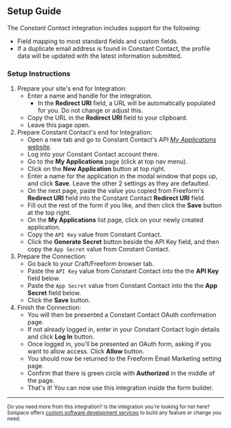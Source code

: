 ## Setup Guide
The _Constant Contact_ integration includes support for the following:

* Field mapping to most standard fields and custom fields.
* If a duplicate email address is found in Constant Contact, the profile data will be updated with the latest information submitted.

### Setup Instructions

1. Prepare your site's end for Integration:
	* Enter a name and handle for the integration.
		* In the **Redirect URI** field, a URL will be automatically populated for you. Do not change or adjust this.
	* Copy the URL in the **Redirect URI** field to your clipboard.
	* Leave this page open.
2. Prepare Constant Contact's end for Integration:
	* Open a new tab and go to Constant Contact's API [*My Applications* website](https://app.constantcontact.com/pages/dma/portal/).
	* Log into your Constant Contact account there.
	* Go to the **My Applications** page (click at top nav menu).
	* Click on the **New Application** button at top right.
	* Enter a name for the application in the modal window that pops up, and click **Save**. Leave the other 2 settings as they are defaulted.
	* On the next page, paste the value you copied from Freeform's **Redirect URI** field into the Constant Contact **Redirect URI** field.
	* Fill out the rest of the form if you like, and then click the **Save** button at the top right.
	* On the **My Applications** list page, click on your newly created application.
	* Copy the `API Key` value from Constant Contact.
	* Click the **Generate Secret** button beside the API Key field, and then copy the `App Secret` value from Constant Contact.
3. Prepare the Connection:
	* Go back to your Craft/Freeform browser tab.
	* Paste the `API Key` value from Constant Contact into the the **API Key** field below.
	* Paste the `App Secret` value from Constant Contact into the the **App Secret** field below.
	* Click the **Save** button.
4. Finish the Connection:
	* You will then be presented a Constant Contact OAuth confirmation page.
	* If not already logged in, enter in your Constant Contact login details and click **Log In** button.
	* Once logged in, you'll be presented an OAuth form, asking if you want to allow access. Click **Allow** button.
	* You should now be returned to the Freeform Email Marketing setting page.
	* Confirm that there is green circle with **Authorized** in the middle of the page.
	* That's it! You can now use this integration inside the form builder.

---

<small>Do you need more from this integration? Is the integration you're looking for not here? Solspace offers [custom software development services](https://docs.solspace.com/support/premium/) to build any feature or change you need.</small>